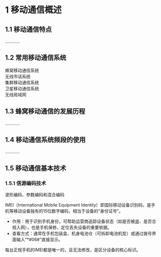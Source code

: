 # 1 移动通信概述
## 1.1 移动通信特点
…………
## 1.2 常用移动通信系统
蜂窝移动通信系统  
无线市话系统  
集群移动通信系统  
卫星移动通信系统  
无线局域网  
## 1.3 蜂窝移动通信的发展历程
…………
## 1.4 移动通信系统频段的使用
…………
## 1.5 移动通信基本技术
### 1.5.1 信源编码技术
波形编码、参数编码和混合编码







IMEI（International Mobile Equipment Identity）即国际移动设备识别码，是手机等移动设备独有的15位数字编码，相当于设备的“身份证号”。
 
- 作用：用于识别手机身份，可帮助运营商追踪设备状态（如是否被盗、是否合规入网），也是手机保修、定位丢失设备的重要依据。
- 查看方式：通常在手机包装盒、机身电池仓（可拆卸电池机型）或通过拨号界面输入“*#06#”直接显示。
 
每台正规手机的IMEI都是唯一的，且无法修改，是区分设备的核心标识。